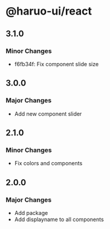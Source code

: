 # @haruo-ui/react

## 3.1.0

### Minor Changes

- f6fb34f: Fix component slide size

## 3.0.0

### Major Changes

- Add new component slider

## 2.1.0

### Minor Changes

- Fix colors and components

## 2.0.0

### Major Changes

- Add package
- Add displayname to all components
